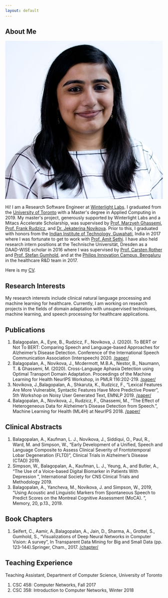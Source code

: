 ```yaml
---
layout: default
---
```


## About Me

<img class="profile-picture" src="website_image.jpg">

Hi! I am a Research Software Engineer at [Winterlight Labs](https://winterlightlabs.com/). I graduated from the [University of Toronto](https://mscac.utoronto.ca/) with a Master's degree in Applied Computing in 2019. My master's project, generously supported by Winterlight Labs and a Mitacs Accelerate Scholarship, was supervised by [Prof. Marzyeh Ghassemi](http://www.marzyehghassemi.com/profile/), [Prof. Frank Rudzicz](http://www.cs.toronto.edu/~frank/), and [Dr. Jekaterina Novikova](https://jeknov.tumblr.com/). Prior to this, I graduated with honors from the [Indian Institute of Technology, Guwahati](https://www.iitg.ac.in/eee/), India in 2017 where I was fortunate to get to work with [Prof. Amit Sethi](https://www.ee.iitb.ac.in/~asethi/). I have also held research intern positions at the Technische Universität, Dresden as a DAAD-WISE scholar in 2016 where I was supervised by [Prof. Carsten Rother](https://hci.iwr.uni-heidelberg.de/vislearn/people/carsten-rother/) and [Prof. Stefan Gumhold](https://tu-dresden.de/ing/informatik/smt/cgv/die-professur/inhaber-in), and at the [Philips Innovation Campus, Bengaluru](https://www.philips.co.in/a-w/about-philips/philips-innovation-center.html) in the healthcare R&D team in 2017.

Here is my [CV](https://aparna-b.github.io/researcher/resume.pdf).

## Research Interests

My research interests include clinical natural language processing and machine learning for healthcare. Currently, I am working on research projects in the fields of domain adaptation with unsupervised techniques, machine learning, and speech processing for healthcare applications.

## Publications
1. Balagopalan, A., Eyre, B., Rudzicz, F., Novikova, J. (2020). To BERT or Not To BERT: Comparing Speech and Language-based Approaches for Alzheimer’s Disease Detection. Conference of the International Speech Communication Association (Interspeech) 2020. [/paper/]()
2. Balagopalan, A., Novikova, J., Mcdermott, M.B.A., Nestor, B., Naumann, T. & Ghassemi, M. (2020). Cross-Language Aphasia Detection using Optimal Transport Domain Adaptation. Proceedings of the Machine Learning for Health NeurIPS Workshop, in PMLR 116:202-219. [/paper/](http://proceedings.mlr.press/v116/balagopalan20a/balagopalan20a.pdf)
3. Novikova, J.,Balagopalan, A., Shkaruta, K.,  Rudzicz, F., “Lexical Features Are More Vulnerable, Syntactic Features Have More Predictive Power”, 5th Workshop on Noisy User Generated Text, EMNLP 2019. [/paper/](https://www.aclweb.org/anthology/D19-5556.pdf)
4. Balagopalan, A., Novikova, J., Rudzicz, F.,  Ghassemi, M., “The Effect of Heterogeneous Data for Alzheimer’s Disease Detection from Speech.”, Machine Learning for Health (ML4H) at NeurIPS 2018. [/paper/](https://arxiv.org/pdf/1811.12254.pdf)


## Clinical Abstracts

1. Balagopalan, A., Kaufman, L. J., Novikova, J., Siddiqui, O., Paul, R., Ward, M. and Simpson, W., “Early Development of a Unified, Speech and Language Composite to Assess Clinical Severity of Frontotemporal Lobar Degeneration (FLTD)”, Clinical Trials in Alzheimer’s Disease (CTAD) 2019.
2. Simpson, W., Balagopalan, A., Kaufman, L. J., Yeung, A., and Butler, A., “The Use of a Voice-based Digital Biomarker in Patients With Depression ”, International Society for CNS Clinical Trials and Methodology 2019.
3. Balagopalan, A., Yancheva, M., Novikova, J. and Simpson, W., 2019, “Using Acoustic and Linguistic Markers from Spontaneous Speech to Predict Scores on the Montreal Cognitive Assessment (MoCA). ”, Memory, 20, p.13., 2019.


## Book Chapters

1. Seifert, C., Aamir, A.,Balagopalan, A., Jain, D., Sharma, A., Grottel, S.,  Gumhold, S., “Visualizations of Deep Neural Networks in Computer Vision:  A survey”, In Transparent Data Mining for Big and Small Data (pp.  123-144).Springer, Cham., 2017. [/chapter/](https://www.springerprofessional.de/en/visualizations-of-deep-neural-networks-in-computer-vision-a-surv/12273622)

## Teaching Experience

Teaching Assistant, Department of Computer Science, University of Toronto
1. CSC 458:  Computer Networks, Fall 2017
2. CSC 358:  Introduction to Computer Networks, Winter 2018
